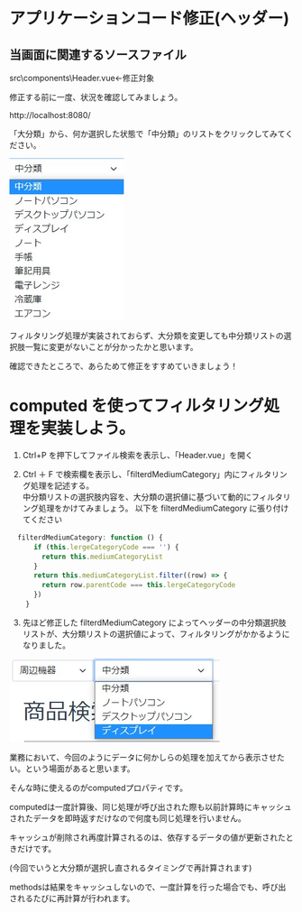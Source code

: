 # アプリケーションコード修正(ヘッダー)

## 当画面に関連するソースファイル
  src\components\Header.vue←修正対象

  修正する前に一度、状況を確認してみましょう。

  http://localhost:8080/

  「大分類」から、何か選択した状態で「中分類」のリストをクリックしてみてください。

  ![gras](img/mediumCategory1.jpg)

  フィルタリング処理が実装されておらず、大分類を変更しても中分類リストの選択肢一覧に変更がないことが分かったかと思います。

  確認できたところで、あらためて修正をすすめていきましょう！


# computed を使ってフィルタリング処理を実装しよう。

1. Ctrl+P を押下してファイル検索を表示し、「Header.vue」を開く

2. Ctrl ＋ F で検索欄を表示し、「filterdMediumCategory」内にフィルタリング処理を記述する。  
   中分類リストの選択肢内容を、大分類の選択値に基づいて動的にフィルタリング処理をかけてみましょう。
   以下を filterdMediumCategory に張り付けてください

```javascript
  filterdMediumCategory: function () {
      if (this.lergeCategoryCode === '') {
        return this.mediumCategoryList
      }
      return this.mediumCategoryList.filter((row) => {
        return row.parentCode === this.lergeCategoryCode
      })
    }
```

3. 先ほど修正した filterdMediumCategory によってヘッダーの中分類選択肢リストが、大分類リストの選択値によって、フィルタリングがかかるようになりました。

  ![gras](img/mediumCategory2.jpg)

  業務において、今回のようにデータに何かしらの処理を加えてから表示させたい。という場面があると思います。

  そんな時に使えるのがcomputedプロパティです。

  computedは一度計算後、同じ処理が呼び出された際も以前計算時にキャッシュされたデータを即時返すだけなので何度も同じ処理を行いません。
  
  キャッシュが削除され再度計算されるのは、依存するデータの値が更新されたときだけです。

  (今回でいうと大分類が選択し直されるタイミングで再計算されます)
  
  methodsは結果をキャッシュしないので、一度計算を行った場合でも、呼び出されるたびに再計算が行われます。

